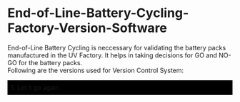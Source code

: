 # End-of-Line-Battery-Cycling-Factory-Version-Software

End-of-Line Battery Cycling is neccessary for validating the battery packs manufactured in the UV Factory. It helps in taking decisions for GO and NO-GO for the battery packs. 
<br>
Following are the versions used for Version Control System:
<br>
<p style="padding:8px; background-color:#000000;">1. Let it go again</p>